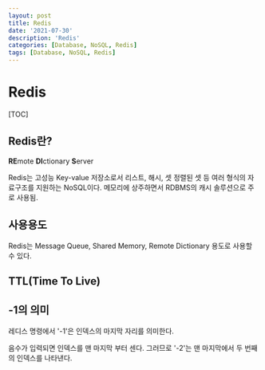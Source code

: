 ```yaml
---
layout: post
title: Redis
date: '2021-07-30'
description: 'Redis'
categories: [Database, NoSQL, Redis]
tags: [Database, NoSQL, Redis]
---
```

# Redis

[TOC]

## Redis란?

**RE**mote **DI**ctionary **S**erver

Redis는 고성능 Key-value 저장소로서 리스트, 해시, 셋 정렬된 셋 등 여러 형식의 자료구조를 지원하는 NoSQL이다. 메모리에 상주하면서 RDBMS의 캐시 솔루션으로 주로 사용됨.



## 사용용도

Redis는 Message Queue, Shared Memory, Remote Dictionary 용도로 사용할 수 있다.





## TTL(Time To Live)



## -1의 의미

레디스 명령에서 '-1'은 인덱스의 마지막 자리를 의미한다.

음수가 입력되면 인덱스를 맨 마지막 부터 센다. 그러므로 '-2'는 맨 마지막에서 두 번째의 인덱스를 나타낸다.